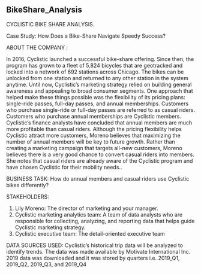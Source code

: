 ## BikeShare_Analysis
CYCLISTIC BIKE SHARE ANALYSIS.

Case Study: How Does a Bike-Share Navigate Speedy Success?

ABOUT THE COMPANY :

In 2016, Cyclistic launched a successful bike-share offering. Since then, the program has grown to a fleet of 5,824 bicycles that are geotracked and locked into a network of 692 stations across Chicago. The bikes can be unlocked from one station and returned to any other station in the system anytime.
Until now, Cyclistic’s marketing strategy relied on building general awareness and appealing to broad consumer segments. One approach that helped make these things possible was the flexibility of its pricing plans: single-ride passes, full-day passes, and annual memberships. Customers who purchase single-ride or full-day passes are referred to as casual riders. Customers who purchase annual memberships are Cyclistic members.
Cyclistic’s finance analysts have concluded that annual members are much more profitable than casual riders. Although the pricing flexibility helps Cyclistic attract more customers, Moreno believes that maximizing the number of annual members will be key to future growth. Rather than creating a marketing campaign that targets all-new customers, Moreno believes there is a very good chance to convert casual riders into members. She notes that casual riders are already aware of the Cyclistic program and have chosen Cyclistic for their mobility needs..

BUSINESS TASK: How do annual members and casual riders use Cyclistic bikes differently?

STAKEHOLDERS:
1.	Lily Moreno: The director of marketing and your manager.
2.	Cyclistic marketing analytics team: A team of data analysts who are responsible for collecting, analyzing, and reporting data that helps guide Cyclistic marketing strategy.
3.	Cyclistic executive team: The detail-oriented executive team

DATA SOURCES USED:
Cyclistic’s historical trip data will be analyzed to identify trends. The data was made available by Motivate International Inc. 2019 data was downloaded and it was stored by quarters i.e. 2019_Q1, 2019_Q2, 2019_Q3, and 2019_Q4 
